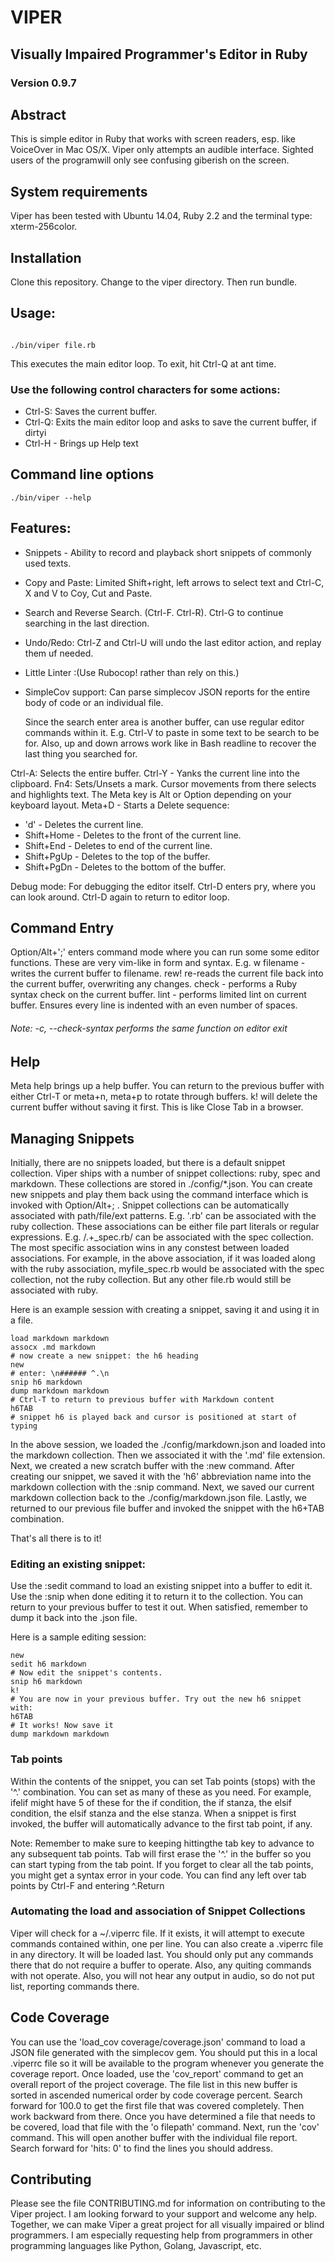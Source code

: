 # VIPER

## Visually Impaired Programmer's Editor in Ruby

### Version 0.9.7




## Abstract

This is simple editor in Ruby that works with screen readers, esp. like VoiceOver 
in Mac OS/X. 
Viper only attempts an audible interface. Sighted users of the programwill only see confusing giberish on the screen.


## System requirements


Viper has been tested with Ubuntu 14.04, Ruby 2.2 and the terminal type: xterm-256color.


## Installation


Clone this repository. Change to the viper directory.
Then run bundle.


## Usage:

```

./bin/viper file.rb

```

This executes the main editor loop. To exit, hit Ctrl-Q at ant time.

### Use the following control characters for some actions:

- Ctrl-S: Saves the current buffer.
- Ctrl-Q: Exits the main editor loop and asks to save the current buffer, if dirtyi
- Ctrl-H - Brings up Help text

## Command line options


```
./bin/viper --help
```


## Features:


- Snippets - Ability to record and playback short snippets of commonly used texts. 
- Copy and Paste: Limited Shift+right, left arrows to select text and Ctrl-C, X and V to Coy, Cut and Paste. 
- Search and Reverse Search. (Ctrl-F. Ctrl-R). Ctrl-G to continue searching in the last direction.
- Undo/Redo: Ctrl-Z and Ctrl-U will undo the last editor action, and replay them uf needed. 
- Little Linter :(Use Rubocop! rather than rely on this.)
- SimpleCov support: Can parse simplecov JSON reports for the entire body of code or an individual file.


  Since the search enter area is another buffer, can use regular editor commands within it. E.g. Ctrl-V to paste in some 
  text to be search to be for.
Also, up and down arrows work like in Bash readline to recover the last thing you searched for.


Ctrl-A: Selects the entire buffer.
Ctrl-Y - Yanks the current line into the clipboard.
Fn4: Sets/Unsets a mark. Cursor movements from there selects and highlights text.
The Meta key is Alt or Option depending on your keyboard layout.
Meta+D - Starts a Delete sequence:
+ 'd' - Deletes the current line.
+ Shift+Home - Deletes to the front of the current line.
+ Shift+End - Deletes to end of the current line.
+ Shift+PgUp - Deletes to the top of the buffer.
+ Shift+PgDn - Deletes to the bottom of the buffer.


Debug mode: For debugging the editor itself.
  Ctrl-D enters pry, where you can look around. Ctrl-D again to return to editor loop.


## Command Entry


Option/Alt+';' enters command mode where you can run some some editor functions.
These are very vim-like in form and syntax.
E.g.  w filename - writes the current buffer to filename. rew! re-reads the current file back
into the current buffer, overwriting any changes.
check - performs a Ruby syntax check on the current buffer.
lint - performs limited lint on current buffer. Ensures every line is indented with an even number of spaces.



###### Note: -c, --check-syntax performs the same function on editor exit

## Help


Meta help brings up a help buffer. You can
return to the previous buffer with either Ctrl-T or meta+n, meta+p to rotate through buffers.
k! will delete the current buffer without saving it first. This is
like Close Tab in a browser.


## Managing Snippets


Initially, there are no snippets loaded, but there is a default snippet collection. Viper ships with a number of snippet collections: ruby, spec and markdown.
These collections are stored in ./config/*.json. You can create new snippets and play them back using the command interface which is invoked with Option/Alt+; .
Snippet collections can be automatically associated with path/file/ext patterns. E.g. '.rb' can be associated with the ruby collection.
These associations can be either file part literals or regular expressions. E.g. /.+_spec.rb/ can be associated with the spec collection.
The most specific association wins in any constest between loaded associations. For example, in the above association, if it was loaded along with the ruby association, myfile_spec.rb would be associated with the spec collection, not the ruby collection.
But any other file.rb would still be associated with ruby.



Here is an example session with creating a snippet, saving it and using it in a file.



```
load markdown markdown
assocx .md markdown
# now create a new snippet: the h6 heading
new
# enter: \n###### ^.\n
snip h6 markdown
dump markdown markdown
# Ctrl-T to return to previous buffer with Markdown content
h6TAB
# snippet h6 is played back and cursor is positioned at start of typing
```


In the above session, we loaded the ./config/markdown.json and loaded into the markdown collection.
Then we associated it with the '.md' file extension. Next, we created a new scratch buffer with the :new command.
After creating our snippet, we saved it with the 'h6' abbreviation name into the markdown collection with the :snip command.
Next, we saved our current markdown collection back to the ./config/markdown.json file.
Lastly, we returned to our previous file buffer and invoked the snippet with the h6+TAB combination.

That's all there is to it!


### Editing an existing snippet:


Use the :sedit command to load an existing snippet into a buffer to edit it. Use the :snip when done editing it to return it to the collection. You can return to your previous buffer
to test it out. When satisfied, remember to dump it back into the .json file.




Here is a sample editing session:



```
new
sedit h6 markdown
# Now edit the snippet's contents.
snip h6 markdown
k!
# You are now in your previous buffer. Try out the new h6 snippet with: 
h6TAB
# It works! Now save it
dump markdown markdown
```


### Tab points

Within the contents of the snippet, you can set Tab points (stops) with the '^.' combination. You can set as many of these as you need. For example, ifelif might have 5 of these for the if condition, the 
if stanza, the elsif condition, the elsif stanza and the else stanza.
When a snippet is first invoked, the buffer will automatically advance to the first tab point, if any.


Note: Remember to make sure to keeping hittingthe tab key to advance to any subsequent tab points. Tab will first erase the '^.' in the buffer so you can start typing from the tab point.
If you forget to clear all the tab points, you might get a syntax error in your code.
You can find any left over tab points by Ctrl-F and entering ^.Return




### Automating the load and association of Snippet Collections

Viper will check for a ~/.viperrc file. If it exists, it will attempt to execute commands contained within, one per line.
You can also create a .viperrc file in any directory. It will be loaded last. You should only put any commands there that do not require a buffer to operate. Also, any quiting commands with not operate. Also, you will not hear any output in audio, so do not put list, reporting commands there.


## Code Coverage

You can use the 'load_cov coverage/coverage.json' command to load a JSON file
generated with the simplecov gem. You should put this in a local .viperrc file so it will be available to the program whenever you generate the coverage report.
Once loaded, use the 'cov_report' command to get an overall report of the project coverage. The file list in this new buffer
is sorted in ascended numerical order by code coverage percent. Search forward for 100.0 to get the first file that was covered completely. Then work backward from there.
Once you have determined a file that needs to be covered, load that file with the 'o filepath' command. Next, run the 'cov' command. This will open another buffer with the individual
file report. Search forward for 'hits: 0' to find the lines you should address.



## Contributing


Please see the file CONTRIBUTING.md for information on contributing to the Viper project. 
I am looking forward to your support and welcome any help. Together, we can make Viper a great project
for all visually impaired or blind programmers.  I am especially requesting help from programmers in other programming languages like Python, Golang, Javascript, etc.




